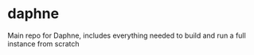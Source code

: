 # daphne
Main repo for Daphne, includes everything needed to build and run a full instance from scratch
